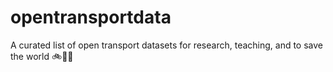 # opentransportdata
A curated list of open transport datasets for research, teaching, and to save the world 🚲🚶🚀
